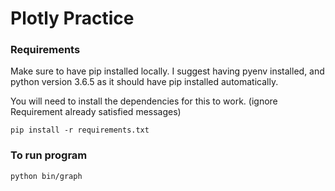 # Plotly Practice

### Requirements
Make sure to have pip installed locally. I suggest having pyenv installed, and python version 3.6.5 as it should have pip installed automatically.

You will need to install the dependencies for this to work. (ignore Requirement already satisfied messages)
```
pip install -r requirements.txt
```

### To run program
```
python bin/graph
```